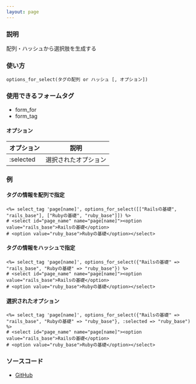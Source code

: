 ```yaml
---
layout: page
---
```

### 説明
配列・ハッシュから選択肢を生成する

### 使い方
    options_for_select(タグの配列 or ハッシュ [, オプション])

### 使用できるフォームタグ
* form_for
* form_tag

#### オプション

オプション     | 説明
--------- | ----------
:selected | 選択されたオプション

### 例
#### タグの情報を配列で指定
    <%= select_tag 'page[name]', options_for_select([["Railsの基礎", "rails_base"], ["Rubyの基礎", "ruby_base"]]) %>
    # <select id="page_name" name="page[name]"><option value="rails_base">Railsの基礎</option>
    # <option value="ruby_base">Rubyの基礎</option></select>

#### タグの情報をハッシュで指定
    <%= select_tag 'page[name]', options_for_select({"Railsの基礎" => "rails_base", "Rubyの基礎" => "ruby_base"}) %>
    # <select id="page_name" name="page[name]"><option value="rails_base">Railsの基礎</option>
    # <option value="ruby_base">Rubyの基礎</option></select>

#### 選択されたオプション
    <%= select_tag 'page[name]', options_for_select({"Railsの基礎" => "rails_base", "Rubyの基礎" => "ruby_base"}, :selected => "ruby_base") %>
    # <select id="page_name" name="page[name]"><option value="rails_base">Railsの基礎</option>
    # <option value="ruby_base">Rubyの基礎</option></select>

### ソースコード
* [GitHub](https://github.com/rails/rails/blob/71c7fd101324046995d8f7e51e78475c0e37ec1a/actionview/lib/action_view/helpers/form_options_helper.rb#L350)